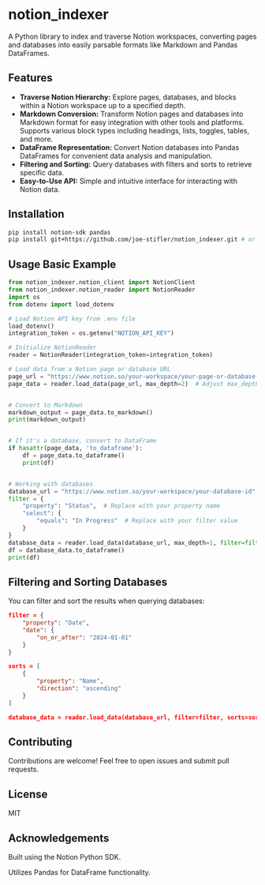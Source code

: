 # notion_indexer

A Python library to index and traverse Notion workspaces, converting pages and databases into easily parsable formats like Markdown and Pandas DataFrames.

## Features

* **Traverse Notion Hierarchy:** Explore pages, databases, and blocks within a Notion workspace up to a specified depth.
* **Markdown Conversion:**  Transform Notion pages and databases into Markdown format for easy integration with other tools and platforms. Supports various block types including headings, lists, toggles, tables, and more.
* **DataFrame Representation:** Convert Notion databases into Pandas DataFrames for convenient data analysis and manipulation.
* **Filtering and Sorting:** Query databases with filters and sorts to retrieve specific data.
* **Easy-to-Use API:**  Simple and intuitive interface for interacting with Notion data.


## Installation

```bash
pip install notion-sdk pandas
pip install git+https://github.com/joe-stifler/notion_indexer.git # or clone and install locally
```

## Usage Basic Example

```python
from notion_indexer.notion_client import NotionClient
from notion_indexer.notion_reader import NotionReader
import os
from dotenv import load_dotenv

# Load Notion API key from .env file
load_dotenv()
integration_token = os.getenv("NOTION_API_KEY")

# Initialize NotionReader
reader = NotionReader(integration_token=integration_token)

# Load data from a Notion page or database URL
page_url = "https://www.notion.so/your-workspace/your-page-or-database-id"  # Replace with your actual URL
page_data = reader.load_data(page_url, max_depth=2)  # Adjust max_depth as needed


# Convert to Markdown
markdown_output = page_data.to_markdown()
print(markdown_output)


# If it's a database, convert to DataFrame
if hasattr(page_data, 'to_dataframe'):
    df = page_data.to_dataframe()
    print(df)


# Working with databases
database_url = "https://www.notion.so/your-workspace/your-database-id"
filter = {
    "property": "Status",  # Replace with your property name
    "select": {
        "equals": "In Progress"  # Replace with your filter value
    }
}
database_data = reader.load_data(database_url, max_depth=1, filter=filter)
df = database_data.to_dataframe()
print(df)
```

## Filtering and Sorting Databases

You can filter and sort the results when querying databases:

```json
filter = {
    "property": "Date",
    "date": {
        "on_or_after": "2024-01-01"
    }
}

sorts = [
    {
        "property": "Name",
        "direction": "ascending"
    }
]

database_data = reader.load_data(database_url, filter=filter, sorts=sorts)
```

## Contributing
Contributions are welcome! Feel free to open issues and submit pull requests.

## License

MIT

## Acknowledgements
Built using the Notion Python SDK.

Utilizes Pandas for DataFrame functionality.